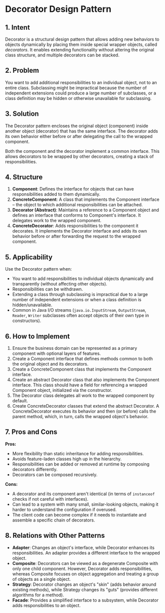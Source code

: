 # Decorator Design Pattern

## 1. Intent

Decorator is a structural design pattern that allows adding new behaviors to objects dynamically by placing them inside special wrapper objects, called *decorators*. It enables extending functionality without altering the original class structure, and multiple decorators can be stacked.

## 2. Problem

You want to add additional responsibilities to an individual object, not to an entire class. Subclassing might be impractical because the number of independent extensions could produce a large number of subclasses, or a class definition may be hidden or otherwise unavailable for subclassing.

## 3. Solution

The Decorator pattern encloses the original object (component) inside another object (decorator) that has the same interface. The decorator adds its own behavior either before or after delegating the call to the wrapped component.

Both the component and the decorator implement a common interface. This allows decorators to be wrapped by other decorators, creating a stack of responsibilities.

## 4. Structure

1.  **Component**: Defines the interface for objects that can have responsibilities added to them dynamically.
2.  **ConcreteComponent**: A class that implements the Component interface – the object to which additional responsibilities can be attached.
3.  **Decorator (Abstract)**: Maintains a reference to a Component object and defines an interface that conforms to Component's interface. It delegates work to the wrapped component.
4.  **ConcreteDecorator**: Adds responsibilities to the component it decorates. It implements the Decorator interface and adds its own behavior before or after forwarding the request to the wrapped component.

## 5. Applicability

Use the Decorator pattern when:

*   You want to add responsibilities to individual objects dynamically and transparently (without affecting other objects).
*   Responsibilities can be withdrawn.
*   Extending a class through subclassing is impractical due to a large number of independent extensions or when a class definition is hidden/unavailable.
*   Common in Java I/O streams (`java.io.InputStream`, `OutputStream`, `Reader`, `Writer` subclasses often accept objects of their own type in constructors).

## 6. How to Implement

1.  Ensure the business domain can be represented as a primary component with optional layers of features.
2.  Create a Component interface that defines methods common to both the original object and its decorators.
3.  Create a ConcreteComponent class that implements the Component interface.
4.  Create an abstract Decorator class that also implements the Component interface. This class should have a field for referencing a wrapped Component object, initialized via the constructor.
5.  The Decorator class delegates all work to the wrapped component by default.
6.  Create ConcreteDecorator classes that extend the abstract Decorator. A ConcreteDecorator executes its behavior and then (or before) calls the parent method, which, in turn, calls the wrapped object's behavior.

## 7. Pros and Cons

**Pros:**

*   More flexibility than static inheritance for adding responsibilities.
*   Avoids feature-laden classes high up in the hierarchy.
*   Responsibilities can be added or removed at runtime by composing decorators differently.
*   Decorators can be composed recursively.

**Cons:**

*   A decorator and its component aren't identical (in terms of `instanceof` checks if not careful with interfaces).
*   Can lead to a system with many small, similar-looking objects, making it harder to understand the configuration if overused.
*   The client code can become complex if it needs to instantiate and assemble a specific chain of decorators.

## 8. Relations with Other Patterns

*   **Adapter**: Changes an object's interface, while Decorator enhances its responsibilities. An adapter provides a different interface to the wrapped object.
*   **Composite**: Decorators can be viewed as a degenerate Composite with only one child component. However, Decorator adds responsibilities, whereas Composite focuses on object aggregation and treating a group of objects as a single object.
*   **Strategy**: Decorator changes an object's "skin" (adds behavior around existing methods), while Strategy changes its "guts" (provides different algorithms for a method).
*   **Facade**: Provides a simplified interface to a subsystem, while Decorator adds responsibilities to an object. 